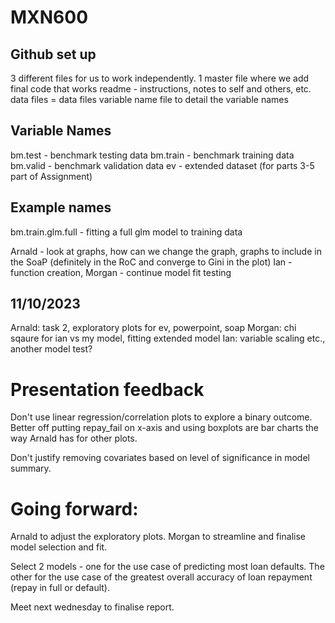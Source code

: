 # MXN600

## Github set up
3 different files for us to work independently.
1 master file where we add final code that works
readme - instructions, notes to self and others, etc.
data files = data files
variable name file to detail the variable names


## Variable Names
bm.test - benchmark testing data
bm.train - benchmark training data
bm.valid - benchmark validation data
ev - extended dataset (for parts 3-5 part of Assignment)


## Example names
bm.train.glm.full - fitting a full glm model to training data


Arnald - look at graphs, how can we change the graph, graphs to include in the SoaP (definitely in the RoC and converge to Gini in the plot)
Ian - function creation, 
Morgan - continue model fit testing



## 11/10/2023
Arnald: task 2, exploratory plots for ev, powerpoint, soap
Morgan: chi sqaure for ian vs my model, fitting extended model
Ian: variable scaling etc., another model test?

# Presentation feedback
Don't use linear regression/correlation plots to explore a binary outcome. Better off putting repay_fail on x-axis and using boxplots are bar charts the way Arnald has for other plots.

Don't justify removing covariates based on level of significance in model summary.

# Going forward:
Arnald to adjust the exploratory plots.
Morgan to streamline and finalise model selection and fit.

Select 2 models - one for the use case of predicting most loan defaults. The other for the use case of the greatest overall accuracy of loan repayment (repay in full or default).

Meet next wednesday to finalise report.



